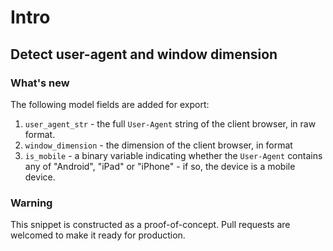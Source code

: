 # Intro

## Detect user-agent and window dimension

### What's new
The following model fields are added for export:
1. `user_agent_str` - the full `User-Agent` string of the client browser, in raw
   format.
2. `window_dimension` - the dimension of the client browser, in format 
3. `is_mobile` - a binary variable indicating whether the `User-Agent` contains
   any of "Android", "iPad" or "iPhone" - if so, the device is a mobile device.

### Warning
This snippet is constructed as a proof-of-concept. Pull requests are welcomed to
make it ready for production.
